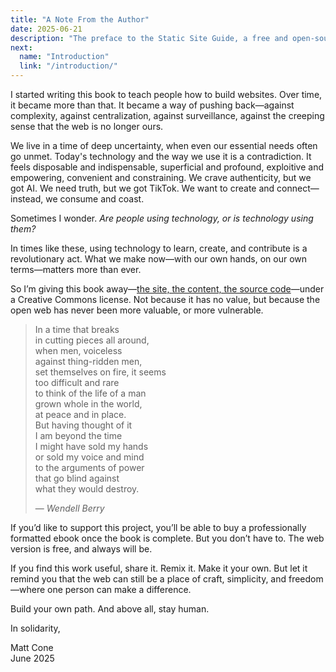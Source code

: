 ```yaml
---
title: "A Note From the Author"
date: 2025-06-21
description: "The preface to the Static Site Guide, a free and open-source reference guide that explains how to build a static website from scratch."
next:
  name: "Introduction"
  link: "/introduction/"
---
```


I started writing this book to teach people how to build websites. Over time, it became more than that. It became a way of pushing back—against complexity, against centralization, against surveillance, against the creeping sense that the web is no longer ours.

We live in a time of deep uncertainty, when even our essential needs often go unmet. Today's technology and the way we use it is a contradiction. It feels disposable and indispensable, superficial and profound, exploitive and empowering, convenient and constraining. We crave authenticity, but we got AI. We need truth, but we got TikTok. We want to create and connect—instead, we consume and coast.

Sometimes I wonder. *Are people using technology, or is technology using them?*

In times like these, using technology to learn, create, and contribute is a revolutionary act. What we make now—with our own hands, on our own terms—matters more than ever.

So I’m giving this book away—[the site, the content, the source code](https://github.com/mattcone/static-guide)—under a Creative Commons license. Not because it has no value, but because the open web has never been more valuable, or more vulnerable.

> In a time that breaks  
> in cutting pieces all around,  
> when men, voiceless  
> against thing-ridden men,  
> set themselves on fire, it seems  
> too difficult and rare  
> to think of the life of a man  
> grown whole in the world,  
> at peace and in place.  
> But having thought of it  
> I am beyond the time  
> I might have sold my hands  
> or sold my voice and mind  
> to the arguments of power  
> that go blind against  
> what they would destroy.
>
> — *Wendell Berry*

If you’d like to support this project, you’ll be able to buy a professionally formatted ebook once the book is complete. But you don’t have to. The web version is free, and always will be.

If you find this work useful, share it. Remix it. Make it your own. But let it remind you that the web can still be a place of craft, simplicity, and freedom—where one person can make a difference.

Build your own path. And above all, stay human.

In solidarity,

Matt Cone  
June 2025